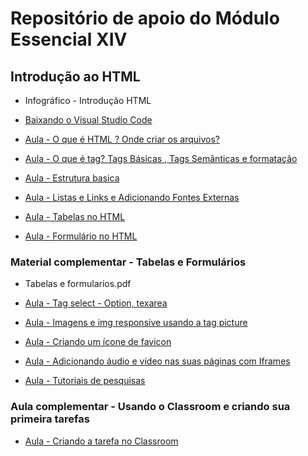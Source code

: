 # Repositório de apoio do Módulo Essencial XIV

## Introdução ao HTML

- Infográfico - Introdução HTML

- [Baixando o Visual Studio Code](https://www.youtube.com/watch?v=HcwzaLNNzI4)

- [Aula - O que é HTML ? Onde criar os arquivos?](https://www.youtube.com/watch?v=51TC1lnY9z0)

- [Aula - O que é tag? Tags Básicas , Tags Semânticas e formatação](https://www.youtube.com/watch?v=inEL93Rits0)

- [Aula - Estrutura basica](https://www.youtube.com/watch?v=pKp8jTYFL7I)

- [Aula - Listas e Links e Adicionando Fontes Externas](https://www.youtube.com/watch?v=UdmtRCRXxsM)

- [Aula - Tabelas no HTML](https://www.youtube.com/watch?v=XDQdAluJr_g)

- [Aula - Formulário no HTML](https://www.youtube.com/watch?v=p2rSk8Fo3Cg)

### Material complementar - Tabelas e Formulários

- Tabelas e formularios.pdf

- [Aula - Tag select - Option, texarea](https://www.youtube.com/watch?v=CvCw6jaOKIo)

- [Aula - Imagens e img responsive usando a tag picture](https://www.youtube.com/watch?v=Zk7Ep5jG9PU)

- [Aula - Criando um ícone de favicon](https://www.youtube.com/watch?v=iRGVqZ-3R6M)

- [Aula - Adicionando áudio e vídeo nas suas páginas com Iframes](https://www.youtube.com/watch?v=URHeQqMNYDE)

- [Aula - Tutoriais de pesquisas](https://www.youtube.com/watch?v=Y4qz3HUphjo)

### Aula complementar - Usando o Classroom e criando sua primeira tarefas

- [Aula - Criando a tarefa no Classroom](https://www.youtube.com/watch?v=pA7JK_-G4GI)
